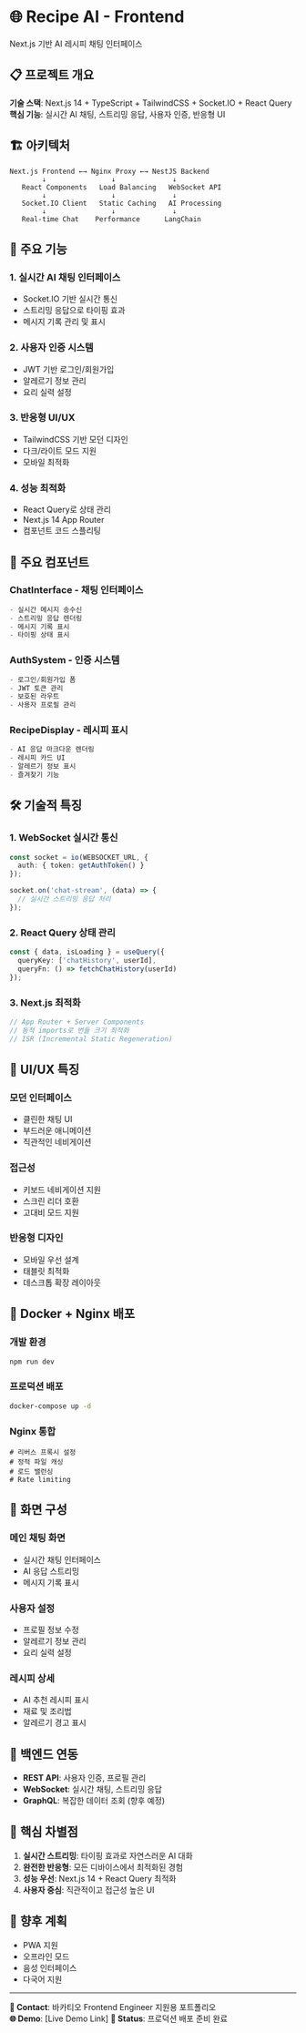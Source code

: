 # 🌐 Recipe AI - Frontend

Next.js 기반 AI 레시피 채팅 인터페이스

## 📋 프로젝트 개요

**기술 스택**: Next.js 14 + TypeScript + TailwindCSS + Socket.IO + React Query
**핵심 기능**: 실시간 AI 채팅, 스트리밍 응답, 사용자 인증, 반응형 UI

## 🏗 아키텍처

```
Next.js Frontend ←→ Nginx Proxy ←→ NestJS Backend
        ↓                ↓              ↓
   React Components   Load Balancing   WebSocket API
        ↓                ↓              ↓  
   Socket.IO Client   Static Caching   AI Processing
        ↓                ↓              ↓
   Real-time Chat    Performance      LangChain
```

## 🚀 주요 기능

### 1. **실시간 AI 채팅 인터페이스**
- Socket.IO 기반 실시간 통신
- 스트리밍 응답으로 타이핑 효과
- 메시지 기록 관리 및 표시

### 2. **사용자 인증 시스템**
- JWT 기반 로그인/회원가입
- 알레르기 정보 관리
- 요리 실력 설정

### 3. **반응형 UI/UX**
- TailwindCSS 기반 모던 디자인
- 다크/라이트 모드 지원
- 모바일 최적화

### 4. **성능 최적화**
- React Query로 상태 관리
- Next.js 14 App Router
- 컴포넌트 코드 스플리팅

## 🔧 주요 컴포넌트

### **ChatInterface** - 채팅 인터페이스
```typescript
- 실시간 메시지 송수신
- 스트리밍 응답 렌더링
- 메시지 기록 표시
- 타이핑 상태 표시
```

### **AuthSystem** - 인증 시스템
```typescript
- 로그인/회원가입 폼
- JWT 토큰 관리
- 보호된 라우트
- 사용자 프로필 관리
```

### **RecipeDisplay** - 레시피 표시
```typescript
- AI 응답 마크다운 렌더링
- 레시피 카드 UI
- 알레르기 정보 표시
- 즐겨찾기 기능
```

## 🛠 기술적 특징

### **1. WebSocket 실시간 통신**
```typescript
const socket = io(WEBSOCKET_URL, {
  auth: { token: getAuthToken() }
});

socket.on('chat-stream', (data) => {
  // 실시간 스트리밍 응답 처리
});
```

### **2. React Query 상태 관리**
```typescript
const { data, isLoading } = useQuery({
  queryKey: ['chatHistory', userId],
  queryFn: () => fetchChatHistory(userId)
});
```

### **3. Next.js 최적화**
```typescript
// App Router + Server Components
// 동적 imports로 번들 크기 최적화
// ISR (Incremental Static Regeneration)
```

## 🎨 UI/UX 특징

### **모던 인터페이스**
- 클린한 채팅 UI
- 부드러운 애니메이션
- 직관적인 네비게이션

### **접근성**
- 키보드 네비게이션 지원
- 스크린 리더 호환
- 고대비 모드 지원

### **반응형 디자인**
- 모바일 우선 설계
- 태블릿 최적화
- 데스크톱 확장 레이아웃

## 🐳 Docker + Nginx 배포

### **개발 환경**
```bash
npm run dev
```

### **프로덕션 배포**
```bash
docker-compose up -d
```

### **Nginx 통합**
```nginx
# 리버스 프록시 설정
# 정적 파일 캐싱
# 로드 밸런싱
# Rate limiting
```

## 📱 화면 구성

### **메인 채팅 화면**
- 실시간 채팅 인터페이스
- AI 응답 스트리밍
- 메시지 기록 표시

### **사용자 설정**
- 프로필 정보 수정
- 알레르기 정보 관리
- 요리 실력 설정

### **레시피 상세**
- AI 추천 레시피 표시
- 재료 및 조리법
- 알레르기 경고 표시

## 🔗 백엔드 연동

- **REST API**: 사용자 인증, 프로필 관리
- **WebSocket**: 실시간 채팅, 스트리밍 응답
- **GraphQL**: 복잡한 데이터 조회 (향후 예정)

## 🎯 핵심 차별점

1. **실시간 스트리밍**: 타이핑 효과로 자연스러운 AI 대화
2. **완전한 반응형**: 모든 디바이스에서 최적화된 경험
3. **성능 우선**: Next.js 14 + React Query 최적화
4. **사용자 중심**: 직관적이고 접근성 높은 UI

## 🚀 향후 계획

- PWA 지원
- 오프라인 모드
- 음성 인터페이스
- 다국어 지원

---

**📧 Contact**: 바카티오 Frontend Engineer 지원용 포트폴리오  
**🌐 Demo**: [Live Demo Link]
**🚀 Status**: 프로덕션 배포 준비 완료
